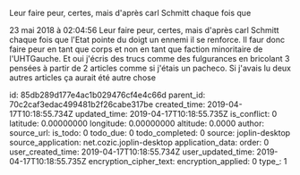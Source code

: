 Leur faire peur, certes, mais d\'après carl Schmitt chaque fois que

23 mai 2018 à 02:04:56
Leur faire peur, certes, mais d\'après carl Schmitt chaque fois que
l\'Etat pointe du doigt un ennemi il se renforce. Il faur donc faire
peur en tant que corps et non en tant que faction minoritaire de
l\'UHTGauche. Et oui j\'écris des trucs comme des fulgurances en
bricolant 3 pensées à partir de 2 articles comme si j\'étais un pacheco.
Si j\'avais lu deux autres articles ça aurait été autre chose


id: 85db289d177e4ac1b029476cf4e4c66d
parent_id: 70c2caf3edac499481b2f26cabe317be
created_time: 2019-04-17T10:18:55.734Z
updated_time: 2019-04-17T10:18:55.735Z
is_conflict: 0
latitude: 0.00000000
longitude: 0.00000000
altitude: 0.0000
author: 
source_url: 
is_todo: 0
todo_due: 0
todo_completed: 0
source: joplin-desktop
source_application: net.cozic.joplin-desktop
application_data: 
order: 0
user_created_time: 2019-04-17T10:18:55.734Z
user_updated_time: 2019-04-17T10:18:55.735Z
encryption_cipher_text: 
encryption_applied: 0
type_: 1